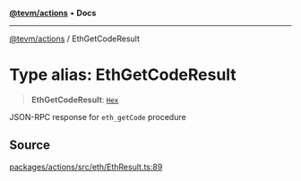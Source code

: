 [**@tevm/actions**](../README.md) • **Docs**

***

[@tevm/actions](../globals.md) / EthGetCodeResult

# Type alias: EthGetCodeResult

> **EthGetCodeResult**: [`Hex`](Hex.md)

JSON-RPC response for `eth_getCode` procedure

## Source

[packages/actions/src/eth/EthResult.ts:89](https://github.com/evmts/tevm-monorepo/blob/main/packages/actions/src/eth/EthResult.ts#L89)
